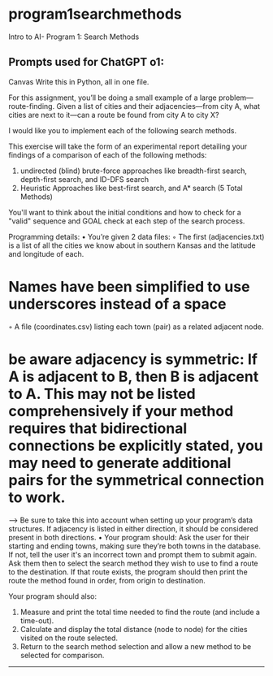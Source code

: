 # program1searchmethods
Intro to AI- Program 1: Search Methods


Prompts used for ChatGPT o1:
------------------------------------------------------------------------------------------------------------------------------
Canvas Write this in Python, all in one file.

For this assignment, you’ll be doing a small example of a large problem—route-finding.
Given a list of cities and their adjacencies—from city A, what cities are next to it—can a route be found
from city A to city X?


I would like you to implement each of the following search methods.

This exercise will take the form of an experimental report detailing your findings of a comparison of each of the following methods:
1. undirected (blind) brute-force approaches like breadth-first search, depth-first search, and ID-DFS search
2. Heuristic Approaches like best-first search, and A* search
(5 Total Methods)

You'll want to think about the initial conditions and how to check for a "valid" sequence and GOAL check at each step of the search process.

Programming details:
• You’re given 2 data files:
◦ The first (adjacencies.txt) is a list of all the cities we know about in southern Kansas and the latitude and longitude of each.
# Names have been simplified to use underscores instead of a space
◦ A file (coordinates.csv) listing each town (pair) as a related adjacent node. 
# be aware adjacency is symmetric: If A is adjacent to B, then B is adjacent to A. This may not be listed comprehensively if your method requires that bidirectional connections be explicitly stated, you may need to generate additional pairs for the symmetrical connection to work.
--> Be sure to take this into account when setting up your program’s data structures. If adjacency is listed
in either direction, it should be considered present in both directions.
• Your program should:
Ask the user for their starting and ending towns, making sure they’re both towns in the database. If not, tell the user it's an incorrect town and prompt them to submit again.
Ask them then to select the search method they wish to use to find a route to the destination.
If that route exists, the program should then print the route the method found in order, from origin to destination.

Your program should also: 
1. Measure and print the total time needed to find the route (and include a time-out).
2. Calculate and display the total distance (node to node) for the cities visited on the route selected.
3. Return to the search method selection and allow a new method to be selected for comparison.
------------------------------------------------------------------------------------------------------------------------------

